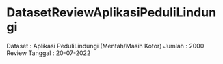 # DatasetReviewAplikasiPeduliLindungi

Dataset : Aplikasi PeduliLindungi (Mentah/Masih Kotor)
Jumlah : 2000 Review
Tanggal : 20-07-2022
